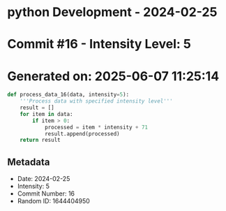 ﻿# python Development - 2024-02-25
# Commit #16 - Intensity Level: 5
# Generated on: 2025-06-07 11:25:14
```python
def process_data_16(data, intensity=5):
    '''Process data with specified intensity level'''
    result = []
    for item in data:
        if item > 0:
            processed = item * intensity + 71
            result.append(processed)
    return result
```
## Metadata
- Date: 2024-02-25
- Intensity: 5
- Commit Number: 16
- Random ID: 1644404950
